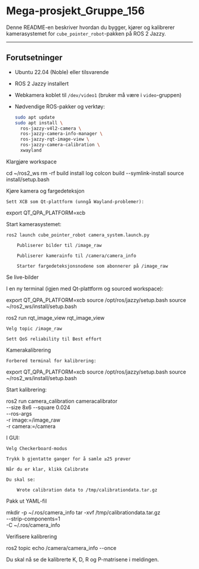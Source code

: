 # Mega-prosjekt_Gruppe_156

Denne README-en beskriver hvordan du bygger, kjører og kalibrerer kamerasystemet for `cube_pointer_robot`-pakken på ROS 2 Jazzy.

---

## Forutsetninger

- Ubuntu 22.04 (Noble) eller tilsvarende  
- ROS 2 Jazzy installert  
- Webkamera koblet til `/dev/video1` (bruker må være i `video`-gruppen)  
- Nødvendige ROS-pakker og verktøy:

  ```bash
  sudo apt update
  sudo apt install \
    ros-jazzy-v4l2-camera \
    ros-jazzy-camera-info-manager \
    ros-jazzy-rqt-image-view \
    ros-jazzy-camera-calibration \
    xwayland
Klargjøre workspace

cd ~/ros2_ws
rm -rf build install log
colcon build --symlink-install
source install/setup.bash

Kjøre kamera og fargedeteksjon

    Sett XCB som Qt-plattform (unngå Wayland-problemer):

export QT_QPA_PLATFORM=xcb

Start kamerasystemet:

    ros2 launch cube_pointer_robot camera_system.launch.py

        Publiserer bilder til /image_raw

        Publiserer kamerainfo til /camera/camera_info

        Starter fargedeteksjonsnodene som abonnerer på /image_raw

Se live-bilder

I en ny terminal (igjen med Qt-plattform og sourced workspace):

export QT_QPA_PLATFORM=xcb
source /opt/ros/jazzy/setup.bash
source ~/ros2_ws/install/setup.bash

ros2 run rqt_image_view rqt_image_view

    Velg topic /image_raw

    Sett QoS reliability til Best effort

Kamerakalibrering

    Forbered terminal for kalibrering:

export QT_QPA_PLATFORM=xcb
source /opt/ros/jazzy/setup.bash
source ~/ros2_ws/install/setup.bash

Start kalibrering:

ros2 run camera_calibration cameracalibrator \
  --size 8x6 --square 0.024 \
  --ros-args \
    -r image:=/image_raw \
    -r camera:=/camera

I GUI:

    Velg Checkerboard-modus

    Trykk b gjentatte ganger for å samle ≥25 prøver

    Når du er klar, klikk Calibrate

    Du skal se:

        Wrote calibration data to /tmp/calibrationdata.tar.gz

Pakk ut YAML-fil

mkdir -p ~/.ros/camera_info
tar -xvf /tmp/calibrationdata.tar.gz \
    --strip-components=1 \
    -C ~/.ros/camera_info

Verifisere kalibrering

ros2 topic echo /camera/camera_info --once

Du skal nå se de kalibrerte K, D, R og P-matrisene i meldingen.
